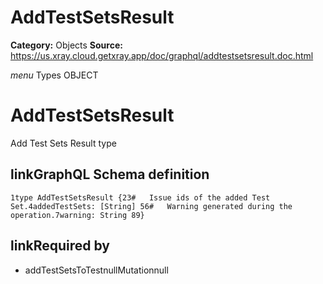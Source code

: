 # AddTestSetsResult

**Category:** Objects
**Source:** https://us.xray.cloud.getxray.app/doc/graphql/addtestsetsresult.doc.html

*menu* Types OBJECT
 # AddTestSetsResult
 Add Test Sets Result type

## linkGraphQL Schema definition
 `1type AddTestSetsResult {23#   Issue ids of the added Test Set.4addedTestSets: [String] 56#   Warning generated during the operation.7warning: String 89}`
## linkRequired by
 - addTestSetsToTestnullMutationnull